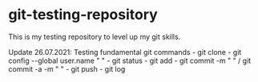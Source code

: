 # git-testing-repository
This is my testing repository to level up my git skills.

Update 26.07.2021: Testing fundamental git commands
	- git clone <repository>
	- git config --global user.name " "
	- git status
	- git add 
	- git commit -m " " / git commit -a -m " " 
	- git push
	- git log

